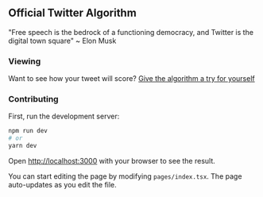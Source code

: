 ## Official Twitter Algorithm

"Free speech is the bedrock of a functioning democracy, and Twitter is the digital town square" ~ Elon Musk

### Viewing

Want to see how your tweet will score?
[Give the algorithm a try for yourself](https://twitter-algorithm.vercel.app/)

### Contributing

First, run the development server:

```bash
npm run dev
# or
yarn dev
```

Open [http://localhost:3000](http://localhost:3000) with your browser to see the result.

You can start editing the page by modifying `pages/index.tsx`. The page auto-updates as you edit the file.
